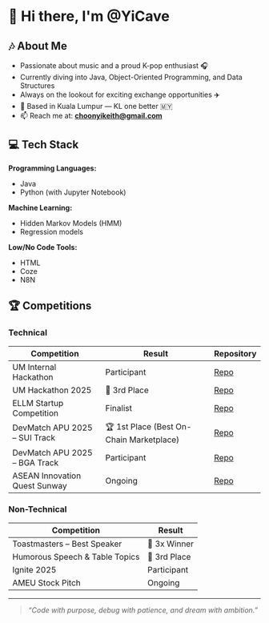 # 👋 Hi there, I'm @YiCave

## 🎶 About Me
- Passionate about music and a proud K-pop enthusiast 🎧  
- Currently diving into Java, Object-Oriented Programming, and Data Structures  
- Always on the lookout for exciting exchange opportunities ✈️  
- 📍 Based in Kuala Lumpur — KL one better 🇲🇾  
- 📫 Reach me at: **choonyikeith@gmail.com**

## 💻 Tech Stack
**Programming Languages:**  
- Java  
- Python (with Jupyter Notebook)  

**Machine Learning:**  
- Hidden Markov Models (HMM)  
- Regression models  

**Low/No Code Tools:**  
- HTML  
- Coze  
- N8N  

## 🏆 Competitions

### Technical
| Competition | Result | Repository |
|-------------|--------|------------|
| UM Internal Hackathon | Participant | [Repo](#) |
| UM Hackathon 2025 | 🥉 3rd Place | [Repo](#) |
| ELLM Startup Competition | Finalist | [Repo](#) |
| DevMatch APU 2025 – SUI Track | 🏆 1st Place (Best On-Chain Marketplace) | [Repo](#) |
| DevMatch APU 2025 – BGA Track | Participant | [Repo](#) |
| ASEAN Innovation Quest Sunway | Ongoing | [Repo](#) |

### Non-Technical
| Competition | Result |
|-------------|--------|
| Toastmasters – Best Speaker | 🏅 3x Winner |
| Humorous Speech & Table Topics | 🥉 3rd Place |
| Ignite 2025 | Participant |
| AMEU Stock Pitch | Ongoing |

---

> *“Code with purpose, debug with patience, and dream with ambition.”*
